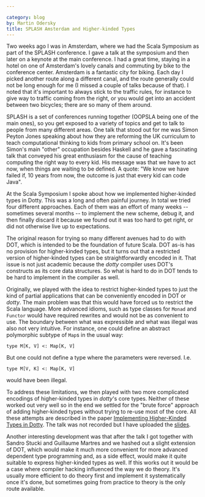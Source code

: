 ```yaml
---

category: blog
by: Martin Odersky
title: SPLASH Amsterdam and Higher-kinded Types
---
```


Two weeks ago I was in Amsterdam, where we had the Scala Symposium as
part of the SPLASH conference. I gave a talk at the symposium and then
later on a keynote at the main conference. I had a great time, staying
in a hotel on one of Amsterdam's lovely canals and commuting by bike
to the conference center. Amsterdam is a fantastic city for
biking. Each day I picked another route along a different canal, and
the route generally could not be long enough for me (I missed a couple
of talks because of that). I noted that it's important to always stick
to the traffic rules, for instance to give way to traffic coming from
the right, or you would get into an accident between two bicycles;
there are so many of them around.

SPLASH is a set of conferences running together (OOPSLA being one of
the main ones), so you get exposed to a variety of topics and get to
talk to people from many different areas. One talk that stood out for
me was Simon Peyton Jones speaking about how they are reforming the UK
curriculum to teach computational thinking to kids from primary school
on. It's been Simon's main "other" occupation besides Haskell and he
gave a fascinating talk that conveyed his great enthusiasm for the
cause of teaching computing the right way to every kid. His message
was that we have to act now, when things are waiting to be defined. A
quote: "We know we have failed if, 10 years from now, the outcome is
just that every kid can code Java".

At the Scala Symposium I spoke about how we implemented
higher-kinded types in Dotty. This was a long and often painful
journey. In total we tried four different approaches. Each of them was
an effort of many weeks -- sometimes several months -- to implement
the new scheme, debug it, and then finally discard it because we found
out it was too hard to get right, or did not otherwise live up to
expectations.

The original reason for trying so many different avenues had to do
with DOT, which is intended to be the foundation of future Scala. DOT
as-is has no provision for higher-kinded types, but it turns out
that a restricted version of higher-kinded types can be
straightforwardly encoded in it.  That issue is not just academic
because the _dotty_ compiler uses DOT's constructs as its core data
structures. So what is hard to do in DOT tends to be hard to implement in
the compiler as well.

Originally, we played with the idea to restrict higher-kinded types to
just the kind of partial applications that can be conveniently
encoded in DOT or _dotty_. The main problem was that this would have
forced us to restrict the Scala language. More advanced idioms, such
as type classes for `Monad` and `Functor` would have required rewrites
and would not be as convenient to use. The boundary between what was
expressible and what was illegal was also not very intuitive. For instance,
one could define an abstract polymorphic subtype of `Map`s in the usual way:

    type M[K, V] <: Map[K, V]

But one could not define a type where the parameters were reversed. I.e.

    type M[V, K] <: Map[K, V]

would have been illegal.

To address these limitations, we then played with two more complicated
encodings of higher-kinded types in _dotty_'s core types. Neither of
these worked out very well so in the end we settled for the "brute
force" approach of adding higher-kinded types without trying to re-use
most of the core. All these attempts are described in the paper
[Implementing Higher-Kinded Types in
Dotty](https://infoscience.epfl.ch/record/222780/files/p51-odersky.pdf).
The talk was not recorded but I have uploaded the
[slides](http://www.slideshare.net/Odersky/implementing-higherkinded-types-in-dotty).

Another interesting development was that after the talk I got together
with Sandro Stucki and Guillaume Martres and we hashed out a slight
extension of DOT, which would make it much more convenient for more
advanced dependent type programming and, as a side effect, would make
it quite suitable to express higher-kinded types as well. If this
works out it would be a case where compiler hacking influenced the way
we do theory. It's usually more efficient to do theory first and
implement it systematically once it's done, but sometimes going from
practice to theory is the only route available.
